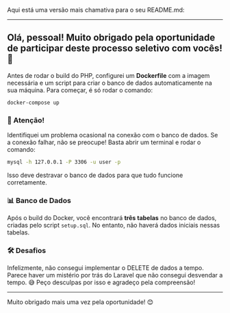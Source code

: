 Aqui está uma versão mais chamativa para o seu README.md:

---

## Olá, pessoal! Muito obrigado pela oportunidade de participar deste processo seletivo com vocês! 🚀

Antes de rodar o build do PHP, configurei um **Dockerfile** com a imagem necessária e um script para criar o banco de dados automaticamente na sua máquina. Para começar, é só rodar o comando:

```bash
docker-compose up
```

### 🚨 Atenção!
Identifiquei um problema ocasional na conexão com o banco de dados. Se a conexão falhar, não se preocupe! Basta abrir um terminal e rodar o comando:

```bash
mysql -h 127.0.0.1 -P 3306 -u user -p
```

Isso deve destravar o banco de dados para que tudo funcione corretamente.

### 📊 Banco de Dados
Após o build do Docker, você encontrará **três tabelas** no banco de dados, criadas pelo script `setup.sql`. No entanto, não haverá dados iniciais nessas tabelas.

### 🛠️ Desafios
Infelizmente, não consegui implementar o DELETE de dados a tempo. Parece haver um mistério por trás do Laravel que não consegui desvendar a tempo. 😅 Peço desculpas por isso e agradeço pela compreensão!

---

Muito obrigado mais uma vez pela oportunidade! 😊
